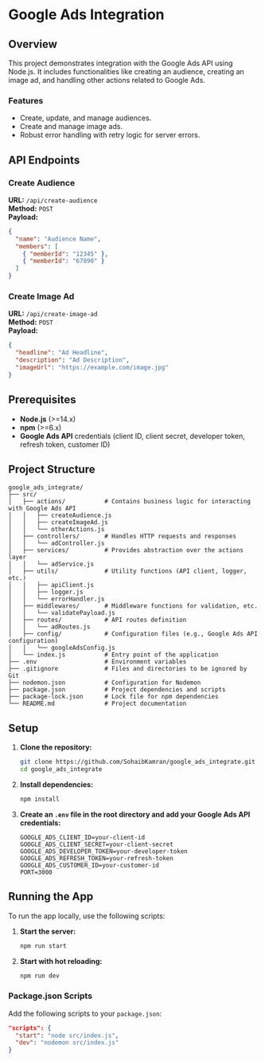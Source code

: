 # Google Ads Integration

## Overview

This project demonstrates integration with the Google Ads API using Node.js. It includes functionalities like creating an audience, creating an image ad, and handling other actions related to Google Ads.

### Features

- Create, update, and manage audiences.
- Create and manage image ads.
- Robust error handling with retry logic for server errors.

## API Endpoints

### Create Audience
**URL:** `/api/create-audience`  
**Method:** `POST`  
**Payload:**
```json
{
  "name": "Audience Name",
  "members": [
    { "memberId": "12345" },
    { "memberId": "67890" }
  ]
}
```

### Create Image Ad
**URL:** `/api/create-image-ad`  
**Method:** `POST`  
**Payload:**
```json
{
  "headline": "Ad Headline",
  "description": "Ad Description",
  "imageUrl": "https://example.com/image.jpg"
}
```

## Prerequisites

- **Node.js** (>=14.x)
- **npm** (>=6.x)
- **Google Ads API** credentials (client ID, client secret, developer token, refresh token, customer ID)

## Project Structure

```plaintext
google_ads_integrate/
├── src/
│   ├── actions/           # Contains business logic for interacting with Google Ads API
│   │   ├── createAudience.js
│   │   ├── createImageAd.js
│   │   └── otherActions.js
│   ├── controllers/       # Handles HTTP requests and responses
│   │   └── adController.js
│   ├── services/          # Provides abstraction over the actions layer
│   │   └── adService.js
│   ├── utils/             # Utility functions (API client, logger, etc.)
│   │   ├── apiClient.js
│   │   ├── logger.js
│   │   └── errorHandler.js
│   ├── middlewares/       # Middleware functions for validation, etc.
│   │   └── validatePayload.js
│   ├── routes/            # API routes definition
│   │   └── adRoutes.js
│   ├── config/            # Configuration files (e.g., Google Ads API configuration)
│   │   └── googleAdsConfig.js
│   └── index.js           # Entry point of the application
├── .env                   # Environment variables
├── .gitignore             # Files and directories to be ignored by Git
├── nodemon.json           # Configuration for Nodemon
├── package.json           # Project dependencies and scripts
├── package-lock.json      # Lock file for npm dependencies
└── README.md              # Project documentation
```

## Setup

1. **Clone the repository:**

   ```sh
   git clone https://github.com/SohaibKamran/google_ads_integrate.git
   cd google_ads_integrate
   ```

2. **Install dependencies:**

   ```sh
   npm install
   ```

3. **Create an `.env` file in the root directory and add your Google Ads API credentials:**

   ```plaintext
   GOOGLE_ADS_CLIENT_ID=your-client-id
   GOOGLE_ADS_CLIENT_SECRET=your-client-secret
   GOOGLE_ADS_DEVELOPER_TOKEN=your-developer-token
   GOOGLE_ADS_REFRESH_TOKEN=your-refresh-token
   GOOGLE_ADS_CUSTOMER_ID=your-customer-id
   PORT=3000
   ```

## Running the App

To run the app locally, use the following scripts:

1. **Start the server:**

   ```sh
   npm run start
   ```

2. **Start with hot reloading:**

   ```sh
   npm run dev
   ```

### Package.json Scripts

Add the following scripts to your `package.json`:

```json
"scripts": {
  "start": "node src/index.js",
  "dev": "nodemon src/index.js"
}
```

